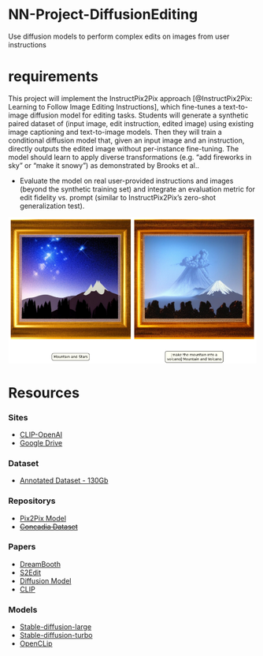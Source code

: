 # NN-Project-DiffusionEditing
Use diffusion models to perform complex edits on images from user instructions

# requirements
This project will implement the InstructPix2Pix approach [@InstructPix2Pix: Learning to Follow Image Editing Instructions], which fine-tunes a text-to-image diffusion model for editing tasks. Students will generate a synthetic paired dataset of (input image, edit instruction, edited image) using existing image captioning and text-to-image models. Then they will train a conditional diffusion model that, given an input image and an instruction, directly outputs the edited image without per-instance fine-tuning. The model should learn to apply diverse transformations (e.g. “add fireworks in sky” or “make it snowy”) as demonstrated by Brooks et al..

* Evaluate the model on real user-provided instructions and images (beyond the synthetic training set) and integrate an evaluation metric for edit fidelity vs. prompt (similar to InstructPix2Pix’s zero-shot generalization test).

![example 1](imgs/example_1.png)
# Resources

### Sites

* [CLIP-OpenAI](https://openai.com/index/clip/)
* [Google Drive](https://drive.google.com/drive/folders/1nN_PahZQgn7OCaNgxR0gQlj6w6TvK7zl?usp=drive_link)
### Dataset
* [Annotated Dataset - 130Gb](https://huggingface.co/datasets/timbrooks/instructpix2pix-clip-filtered) 
### Repositorys

* [Pix2Pix Model](https://github.com/timothybrooks/instruct-pix2pix?tab=readme-ov-file)
* ~~[Concadia Dataset](https://github.com/elisakreiss/concadia)~~

### Papers

* [DreamBooth](https://arxiv.org/abs/2208.12242)
* [S2Edit](https://arxiv.org/abs/2507.04584)
* [Diffusion Model](https://arxiv.org/abs/2209.00796)
* [CLIP](https://arxiv.org/abs/2103.00020)
### Models

* [Stable-diffusion-large](stabilityai/stable-diffusion-3.5-large)
* [Stable-diffusion-turbo]()
* [OpenCLip](https://github.com/mlfoundations/open_clip)

